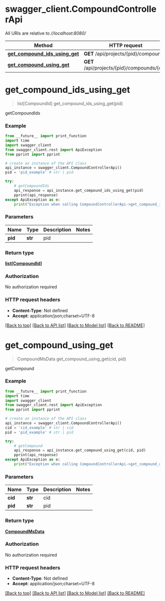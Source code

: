 # swagger_client.CompoundControllerApi

All URIs are relative to *//localhost:8080/*

Method | HTTP request | Description
------------- | ------------- | -------------
[**get_compound_ids_using_get**](CompoundControllerApi.md#get_compound_ids_using_get) | **GET** /api/projects/{pid}/compounds | getCompoundIds
[**get_compound_using_get**](CompoundControllerApi.md#get_compound_using_get) | **GET** /api/projects/{pid}/compounds/{cid} | getCompound

# **get_compound_ids_using_get**
> list[CompoundId] get_compound_ids_using_get(pid)

getCompoundIds

### Example
```python
from __future__ import print_function
import time
import swagger_client
from swagger_client.rest import ApiException
from pprint import pprint

# create an instance of the API class
api_instance = swagger_client.CompoundControllerApi()
pid = 'pid_example' # str | pid

try:
    # getCompoundIds
    api_response = api_instance.get_compound_ids_using_get(pid)
    pprint(api_response)
except ApiException as e:
    print("Exception when calling CompoundControllerApi->get_compound_ids_using_get: %s\n" % e)
```

### Parameters

Name | Type | Description  | Notes
------------- | ------------- | ------------- | -------------
 **pid** | **str**| pid | 

### Return type

[**list[CompoundId]**](CompoundId.md)

### Authorization

No authorization required

### HTTP request headers

 - **Content-Type**: Not defined
 - **Accept**: application/json;charset=UTF-8

[[Back to top]](#) [[Back to API list]](../README.md#documentation-for-api-endpoints) [[Back to Model list]](../README.md#documentation-for-models) [[Back to README]](../README.md)

# **get_compound_using_get**
> CompoundMsData get_compound_using_get(cid, pid)

getCompound

### Example
```python
from __future__ import print_function
import time
import swagger_client
from swagger_client.rest import ApiException
from pprint import pprint

# create an instance of the API class
api_instance = swagger_client.CompoundControllerApi()
cid = 'cid_example' # str | cid
pid = 'pid_example' # str | pid

try:
    # getCompound
    api_response = api_instance.get_compound_using_get(cid, pid)
    pprint(api_response)
except ApiException as e:
    print("Exception when calling CompoundControllerApi->get_compound_using_get: %s\n" % e)
```

### Parameters

Name | Type | Description  | Notes
------------- | ------------- | ------------- | -------------
 **cid** | **str**| cid | 
 **pid** | **str**| pid | 

### Return type

[**CompoundMsData**](CompoundMsData.md)

### Authorization

No authorization required

### HTTP request headers

 - **Content-Type**: Not defined
 - **Accept**: application/json;charset=UTF-8

[[Back to top]](#) [[Back to API list]](../README.md#documentation-for-api-endpoints) [[Back to Model list]](../README.md#documentation-for-models) [[Back to README]](../README.md)

